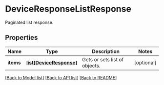# DeviceResponseListResponse

Paginated list response.
## Properties
Name | Type | Description | Notes
------------ | ------------- | ------------- | -------------
**items** | [**list[DeviceResponse]**](DeviceResponse.md) | Gets or sets list of objects. | [optional] 

[[Back to Model list]](../README.md#documentation-for-models) [[Back to API list]](../README.md#documentation-for-api-endpoints) [[Back to README]](../README.md)


